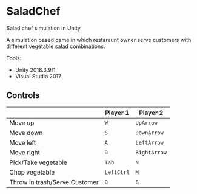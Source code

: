 # SaladChef
 Salad chef simulation in Unity

A simulation based game in which restaraunt owner serve customers with different vegetable salad combinations.

Tools: 
- Unity 2018.3.9f1
- Visual Studio 2017


## Controls

|                |Player 1|Player 2                         |
|----------------|-------------------------------|-----------------------------|
|Move up         |`W`|`UpArrow`|
|Move down          |`S`|`DownArrow`|
|Move left          |`A`|`LeftArrow`|
|Move right          |`D`|`RightArrow`|
|Pick/Take vegetable|`Tab`            |`N`            |
|Chop vegetable          |`LeftCtrl`|`M`|
|Throw in trash/Serve Customer        |`Q`|`B`|
